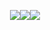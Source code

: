 <p align="center"> <img src="https://github-readme-stats.vercel.app/api?username=mac999&show_icons=true&theme=gotham&hide_title=true&hide_rank=true"/><img src="https://github-readme-stats.vercel.app/api/top-langs/?username=mac999&layout=compact&theme=gotham"/><img src="https://github-profile-trophy.vercel.app/?username=mac999&theme=matrix" />
